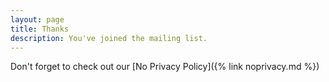 ```yaml
---
layout: page
title: Thanks
description: You've joined the mailing list.
---
```


Don't forget to check out our [No Privacy Policy]({% link noprivacy.md %})
